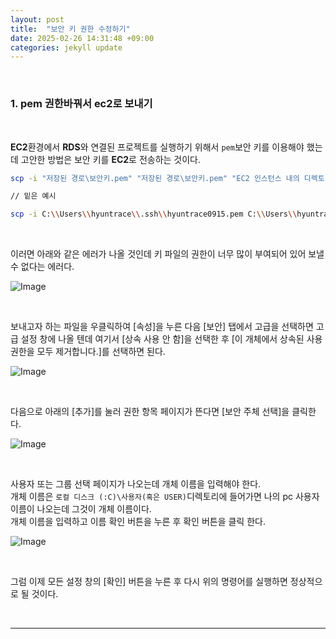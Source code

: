 ```yaml
---
layout: post
title:  "보안 키 권한 수정하기" 
date: 2025-02-26 14:31:48 +09:00
categories: jekyll update
---
```


<br>

### 1. pem 권한바꿔서 ec2로 보내기

<br>

**EC2**환경에서 **RDS**와 연결된 프로젝트를 실행하기 위해서 ```pem```보안 키를 이용해야 했는데 고안한 방법은 보안 키를 **EC2**로 전송하는 것이다.<br>

```bash
scp -i "저장된 경로\보안키.pem" "저장된 경로\보안키.pem" "EC2 인스턴스 내의 디렉토리"

// 밑은 예시

scp -i C:\\Users\\hyuntrace\\.ssh\\hyuntrace0915.pem C:\\Users\\hyuntrace\\.ssh\\hyuntrace0915.pem ec2-user@ec2-54-180-97-56.ap-northeast-2.compute.amazonaws.com:/home/ec2-user/

```

<br>

이러면 아래와 같은 에러가 나올 것인데 키 파일의 권한이 너무 많이 부여되어 있어 보낼 수 없다는 에러다.<br>
 
 ![Image](https://github.com/user-attachments/assets/9de07199-f489-4419-b12d-167a07e25a83)

 <br>

보내고자 하는 파일을 우클릭하여 [속성]을 누른 다음 [보안] 탭에서 고급을 선택하면 고급 설정 창에 나올 텐데 여기서 [상속 사용 안 함]을 선택한 후 [이 개체에서 상속된 사용 권한을 모두 제거합니다.]를 선택하면 된다.<br>

![Image](https://github.com/user-attachments/assets/e2065352-7f06-426c-8900-cacddc257db3)

<br>

다음으로 아래의 [추가]를 눌러 권한 항목 페이지가 뜬다면 [보안 주체 선택]을 클릭한다.<br>

![Image](https://github.com/user-attachments/assets/c2de7e78-8e2f-46f5-b874-af15d1c5f340)

<br>

사용자 또는 그룹 선택 페이지가 나오는데 개체 이름을 입력해야 한다.<br>
개체 이름은 ```로컬 디스크 (:C)\사용자(혹은 USER)```디렉토리에 들어가면 나의 pc 사용자 이름이 나오는데 그것이 개체 이름이다.<br>
개체 이름을 입력하고 이름 확인 버튼을 누른 후 확인 버튼을 클릭 한다.<br>

![Image](https://github.com/user-attachments/assets/aaf1fb62-f7b4-46a4-a82a-b26a763210c8)

<br>

그럼 이제 모든 설정 창의 [확인] 버튼을 누른 후 다시 위의 명령어를 실행하면 정상적으로 될 것이다.

<br>

------------------------------------------------------------------------------------------------




[jekyll-docs]: https://jekyllrb.com/docs/home
[jekyll-gh]:   https://github.com/jekyll/jekyll
[jekyll-talk]: https://talk.jekyllrb.com/





